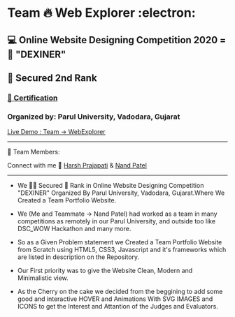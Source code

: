 # Team 🔥 Web Explorer :electron:
<h2> 💻 Online Website Designing Competition 2020 = 🚀 "DEXINER"</h2>
<h2> 🥈 Secured 2nd Rank</h2>
<h3><a href="https://drive.google.com/file/d/1DaGA2CSrZZtqzTgI4L1MPWs7AnZUpWSi/view?usp=sharing" target="_blank"> 📰 Certification</a></h3>

<h3>Organized by: Parul University, Vadodara, Gujarat </h3>
  <p>
    <a href="https://dexiner-web-design-competition-team-webexplorer.netlify.app/" target="_blank">Live Demo : Team -> WebExplorer</a>
  </p>
  
------

<p> 👬 Team Members: </p>

<p>Connect with me
  👋 <a href="https://www.linkedin.com/in/harsh-prajapati-1780921aa/" target="_blank">Harsh Prajapati</a>
   &  <a href="https://www.linkedin.com/in/nand-patel-240876159/" target="_blank">Nand Patel</a>
</p>

-----

- <p>We 👨‍💻 Secured 🥈 Rank in Online Website Designing Competition "DEXINER" Organized By Parul University, Vadodara, Gujarat.Where We Created a Team Portfolio Website.</p>
- <p>We (Me and Teammate -> Nand Patel) had worked as a team in many competitions as remotely in our Parul University, and outside too like DSC_WOW Hackathon and many more. <p/>
- <p>So as a Given Problem statement we Created a Team Portfolio Website from Scratch using HTML5, CSS3, Javascript and it's frameworks which are listed in description on the Repository.
</p>

- <p> Our First priority was to give the Website Clean, Modern and Minimalistic view.</p>
- <p>As the Cherry on the cake we decided from the beggining to add some good and interactive HOVER and Animations With SVG IMAGES and ICONS to get the Interest and Attantion of the Judges and Evaluators.</p>
